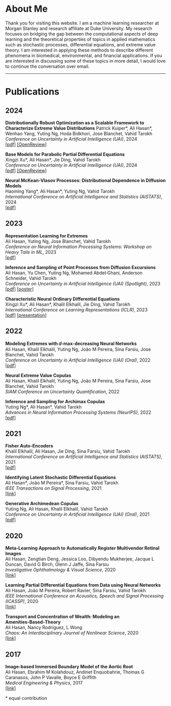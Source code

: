 # About Me
Thank you for visiting this website. I am a machine learning researcher at Morgan Stanley and research affiliate at Duke University. My research focuses on bridging the gap between the computational aspects of deep learning and the theoretical properties of topics in applied mathematics such as stochastic processes, differential equations, and extreme value theory. I am interested in applying these methods to describe different phenomena in biomedical, environmental, and financial applications. If you are interested in discussing some of these topics in more detail, I would love to continue the conversation over email.  

---

# Publications

## 2024

**Distributionally Robust Optimization as a Scalable Framework to Characterize Extreme Value Distributions**
Patrick Kuiper\*, Ali Hasan\*, Wenhao Yang, Yuting Ng, Hoda Bidkhori, Jose Blanchet, Vahid Tarokh
*Conference on Uncertainty in Artificial Intelligence (UAI)*, 2024  
[[pdf]](https://arxiv.org/pdf/2408.00131.pdf) [[OpenReview]](https://openreview.net/forum?id=h28p1SR7Gw)

**Base Models for Parabolic Partial Differential Equations**  
Xingzi Xu\*, Ali Hasan\*, Jie Ding, Vahid Tarokh  
*Conference on Uncertainty in Artificial Intelligence (UAI)*, 2024  
[[pdf]](https://arxiv.org/pdf/2407.12234.pdf) [[OpenReview]](https://openreview.net/forum?id=TLYNkysFB3)

**Neural McKean-Vlasov Processes: Distributional Dependence in Diffusion Models**  
Haoming Yang\*, Ali Hasan\*, Yuting Ng, Vahid Tarokh  
*International Conference on Artificial Intelligence and Statistics (AISTATS)*, 2024  
[[pdf]](https://arxiv.org/abs/2404.09402)  

## 2023  

**Representation Learning for Extremes**  
Ali Hasan, Yuting Ng, Jose Blanchet, Vahid Tarokh  
*Conference on Neural Information Processing Systems: Workshop on Heavy Tails in ML*, 2023  
[[pdf]](https://openreview.net/pdf?id=RNGvkRELRI)  

**Inference and Sampling of Point Processes from Diffusion Excursions**  
Ali Hasan, Yu Chen, Yuting Ng, Mohamed Abdel‑Ghani, Anderson Schneider, Vahid Tarokh  
*Conference on Uncertainty in Artificial Intelligence (UAI) (Spotlight)*, 2023  
[[pdf]](https://openreview.net/pdf?id=KIlwyX7nCi) [[poster]](https://www.auai.org/uai2023/posters/41.pdf)   

**Characteristic Neural Ordinary Differential Equations**  
Xingzi Xu\*, Ali Hasan\*, Khalil Elkhalil, Jie Ding, Vahid Tarokh  
*International Conference on Learning Representations (ICLR)*, 2023  
[[pdf]](https://openreview.net/pdf?id=loIfC8WHevK) [[presentation]](https://openreview.net/forum?id=loIfC8WHevK)   

## 2022

**Modeling Extremes with 𝑑‑max‑decreasing Neural Networks**  
Ali Hasan, Khalil Elkhalil, Yuting Ng, João M Pereira, Sina Farsiu, Jose Blanchet, Vahid Tarokh  
*Conference on Uncertainty in Artificial Intelligence (UAI) (Oral)*, 2022  
[[pdf]](https://openreview.net/pdf?id=rcUN78Ij9x5)  

**Neural Extreme Value Copulas**  
Ali Hasan, Khalil Elkhalil, Yuting Ng, João M Pereira, Sina Farsiu, Jose Blanchet, Vahid Tarokh  
*SIAM Conference on Uncertainty Quantification*, 2022  

**Inference and Sampling for Archimax Copulas**  
Yuting Ng\*, Ali Hasan\*, Vahid Tarokh  
*Advances in Neural Information Processing Systems (NeurIPS)*, 2022  
[[pdf]](https://proceedings.neurips.cc/paper_files/paper/2022/file/6d00071564ec447466fc4577743cf1b3-Paper-Conference.pdf)  

## 2021

**Fisher Auto‑Encoders**  
Khalil Elkhalil, Ali Hasan, Jie Ding, Sina Farsiu, Vahid Tarokh  
*International Conference on Artificial Intelligence and Statistics (AISTATS)*, 2021  
[[pdf]](http://proceedings.mlr.press/v130/elkhalil21a/elkhalil21a.pdf)  

**Identifying Latent Stochastic Differential Equations**  
Ali Hasan\*, João M Pereira\*, Sina Farsiu, Vahid Tarokh  
*IEEE Transactions on Signal Processing*, 2021  
[[link]](https://ieeexplore.ieee.org/document/9632430)  

**Generative Archimedean Copulas**  
Yuting Ng, Ali Hasan, Khalil Elkhalil, Vahid Tarokh  
*Conference on Uncertainty in Artificial Intelligence (UAI) (Oral)*, 2021  
[[pdf]](https://proceedings.mlr.press/v161/ng21a/ng21a.pdf)  

## 2020

**Meta‑Learning Approach to Automatically Register Multivendor Retinal Images**  
Ali Hasan, Zengtian Deng, Jessica Loo, Dibyendu Mukherjee, Jacque L Duncan, David G Birch, Glenn J Jaffe, Sina Farsiu  
*Investigative Ophthalmology & Visual Science*, 2020  
[[link]](https://iovs.arvojournals.org/article.aspx?articleid=2769264)

**Learning Partial Differential Equations from Data using Neural Networks**  
Ali Hasan, João M Pereira, Robert Ravier, Sina Farsiu, Vahid Tarokh  
*IEEE International Conference on Acoustics, Speech and Signal Processing (ICASSP)*, 2020  
[[link]](https://ieeexplore.ieee.org/document/9053750)

**Transport and Concentration of Wealth: Modeling an Amenities‑Based‑Theory**  
Ali Hasan, Nancy Rodrı́guez, L Wong  
*Chaos: An Interdisciplinary Journal of Nonlinear Science*, 2020  
[[link]](https://pubs.aip.org/aip/cha/article/30/5/053110/1030726/)  

## 2017

**Image‑based Immersed Boundary Model of the Aortic Root**  
Ali Hasan, Ebrahim M Kolahdouz, Andinet Enquobahrie, Thomas G Caranasos, John P Vavalle, Boyce E Griffith  
*Medical Engineering & Physics*, 2017  
[[link]](https://www.sciencedirect.com/science/article/abs/pii/S1350453317301820)

\* equal contribution
